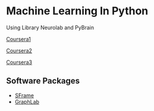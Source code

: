 # Machine Learning In Python
Using Library Neurolab and PyBrain

[Coursera1](https://www.coursera.org/learn/ml-foundations/home/welcome)

[Coursera2]()

[Coursera3]()

## Software Packages

* [SFrame](https://dato.com/learn/gallery/notebooks/introduction_to_sframes.html)
* [GraphLab](https://www.google.com/url?sa=t&rct=j&q=&esrc=s&source=web&cd=1&cad=rja&uact=8&ved=0ahUKEwjY0b7Ln8jLAhWOCo4KHRH8CB8QFggdMAA&url=https%3A%2F%2Fdato.com%2Fproducts%2Fcreate%2F&usg=AFQjCNHhYtH0h5-_JJy-sM0dk3IN6xEmpA&sig2=EeYVCDVDpMyAfuZAm0AGSg)
